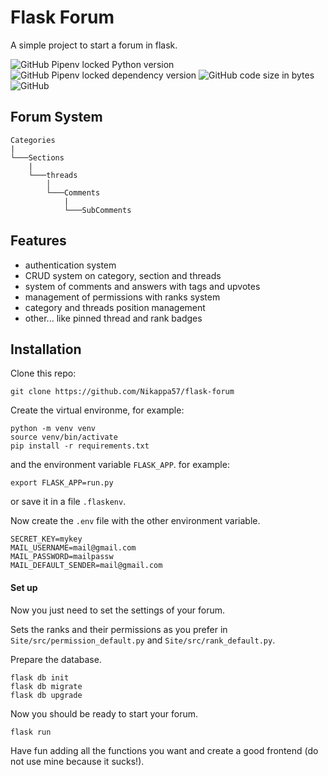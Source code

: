 # Flask Forum
A simple project to start a forum in flask.

![GitHub Pipenv locked Python version](https://img.shields.io/github/pipenv/locked/python-version/nikappa57/flask-forum?style=for-the-badge) ![GitHub Pipenv locked dependency version](https://img.shields.io/github/pipenv/locked/dependency-version/nikappa57/flask-forum/flask?style=for-the-badge) ![GitHub code size in bytes](https://img.shields.io/github/languages/code-size/nikappa57/flask-forum?style=for-the-badge) ![GitHub](https://img.shields.io/github/license/Nikappa57/flask-forum?style=for-the-badge) 
## Forum System
```
Categories 
|
└───Sections
    |
    └───threads
        │
        └───Comments
            |
            └───SubComments

```

## Features
- authentication system
- CRUD system on category, section and threads
- system of comments and answers with tags and upvotes
- management of permissions with ranks system
- category and threads position management
- other... like pinned thread and rank badges

## Installation

Clone this repo:
```console
git clone https://github.com/Nikappa57/flask-forum
```

Create the virtual environme,
for example:
```
python -m venv venv
source venv/bin/activate
pip install -r requirements.txt
```

and the environment variable `FLASK_APP`.
for example:
```console
export FLASK_APP=run.py
```
or save it in a file `.flaskenv`.


Now create the `.env` file with the other environment variable.
```plaintext
SECRET_KEY=mykey
MAIL_USERNAME=mail@gmail.com
MAIL_PASSWORD=mailpassw
MAIL_DEFAULT_SENDER=mail@gmail.com
```

#### Set up
Now you just need to set the settings of your forum.

Sets the ranks and their permissions as you prefer in `Site/src/permission_default.py` and `Site/src/rank_default.py`.

Prepare the database.
```
flask db init
flask db migrate
flask db upgrade
```

Now you should be ready to start your forum.
```console
flask run
```
 
Have fun adding all the functions you want and create a good frontend (do not use mine because it sucks!).
